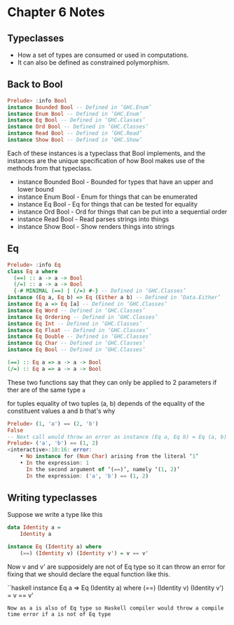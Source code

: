 # Chapter 6 Notes

## Typeclasses

* How a set of types are consumed or used in computations. 
* It can also be defined as constrained polymorphism.

## Back to Bool

```haskell
Prelude> :info Bool
instance Bounded Bool -- Defined in ‘GHC.Enum’
instance Enum Bool -- Defined in ‘GHC.Enum’
instance Eq Bool -- Defined in ‘GHC.Classes’
instance Ord Bool -- Defined in ‘GHC.Classes’
instance Read Bool -- Defined in ‘GHC.Read’
instance Show Bool -- Defined in ‘GHC.Show’
```

Each of these instances is a typeclass that Bool implements, and the instances are the unique specification of how Bool makes use of the methods from that typeclass.

* instance Bounded Bool - Bounded for types that have an upper and lower bound
* instance Enum Bool - Enum for things that can be enumerated
* instance Eq Bool - Eq for things that can be tested for equality
* instance Ord Bool - Ord for things that can be put into a sequential order
* instance Read Bool - Read parses strings into things
* instance Show Bool - Show renders things into strings


## Eq

```haskell
Prelude> :info Eq
class Eq a where
  (==) :: a -> a -> Bool
  (/=) :: a -> a -> Bool
  {-# MINIMAL (==) | (/=) #-} -- Defined in ‘GHC.Classes’
instance (Eq a, Eq b) => Eq (Either a b) -- Defined in ‘Data.Either’
instance Eq a => Eq [a] -- Defined in ‘GHC.Classes’
instance Eq Word -- Defined in ‘GHC.Classes’
instance Eq Ordering -- Defined in ‘GHC.Classes’
instance Eq Int -- Defined in ‘GHC.Classes’
instance Eq Float -- Defined in ‘GHC.Classes’
instance Eq Double -- Defined in ‘GHC.Classes’
instance Eq Char -- Defined in ‘GHC.Classes’
instance Eq Bool -- Defined in ‘GHC.Classes’
```

```haskell
(==) :: Eq a => a -> a -> Bool
(/=) :: Eq a => a -> a -> Bool
```

These two functions say that they can only be applied to 2 parameters if ther are of the same type `a`

for tuples equality of two tuples (a, b) depends of the equality of the constituent values a and b that's why

```haskell
Prelude> (1, 'a') == (2, 'b')
False
-- Next call would throw an error as instance (Eq a, Eq b) = Eq (a, b)
Prelude> ('a', 'b') == (1, 2)
<interactive>:18:16: error:
    • No instance for (Num Char) arising from the literal ‘1’
    • In the expression: 1
      In the second argument of ‘(==)’, namely ‘(1, 2)’
      In the expression: ('a', 'b') == (1, 2)
```

## Writing typeclasses

Suppose we write a type like this
```haskell
data Identity a =
	Identity a

instance Eq (Identity a) where
	(==) (Identity v) (Identity v') = v == v'
```
Now v and v' are supposidely are not of Eq type so it can throw an error for fixing that we should declare the equal function like this. 

``haskell
instance Eq a => Eq (Identity a) where
  (==) (Identity v) (Identity v') = v == v'
```
Now as a is also of Eq type so Haskell compiler would throw a compile time error if a is not of Eq type
